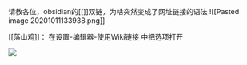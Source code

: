 请教各位，obsidian的[[]]双链，为啥突然变成了网址链接的语法 []()
![[Pasted image 20201011133938.png]]

[[落山鸡]]：
在设置-编辑器-使用Wiki链接 中把选项打开

![](https://gitee.com/cyddgi/picture-store/raw/master/img/20201205104951.png)